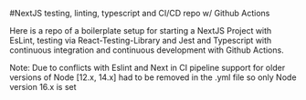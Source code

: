 #NextJS testing, linting, typescript and CI/CD repo w/ Github Actions

Here is a repo of a boilerplate setup for starting a NextJS Project with EsLint, testing via React-Testing-Library and Jest and Typescript with continuous integration and continuous development with Github Actions.

Note: Due to conflicts with Eslint and Next in CI pipeline support for older versions of Node [12.x, 14.x] had to be removed in the .yml file
so only Node version 16.x is set
